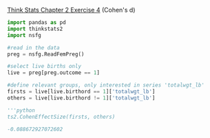 [Think Stats Chapter 2 Exercise 4](http://greenteapress.com/thinkstats2/html/thinkstats2003.html#toc24) (Cohen's d)


```python
import pandas as pd
import thinkstats2
import nsfg

#read in the data
preg = nsfg.ReadFemPreg()

#select live births only
live = preg[preg.outcome == 1]

#define relevant groups, only interested in series 'totalwgt_lb'
firsts = live[live.birthord == 1]['totalwgt_lb'] 
others = live[live.birthord != 1]['totalwgt_lb'] 

'''python
ts2.CohenEffectSize(firsts, others)

-0.088672927072602
